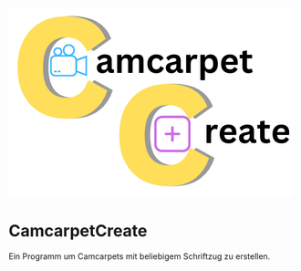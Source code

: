 ![logo](https://github.com/MrGameSucht/CamcarpetCreate/blob/main/CamcarpetCreateLogo.png)
# CamcarpetCreate
Ein Programm um Camcarpets mit beliebigem Schriftzug zu erstellen.
